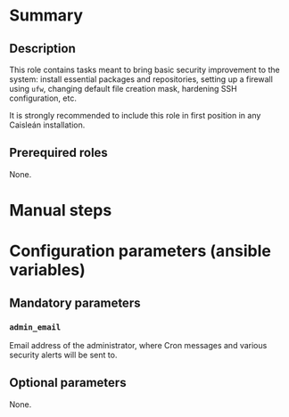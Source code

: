 # Summary

## Description

This role contains tasks meant to bring basic security improvement to the
system: install essential packages and repositories, setting up a firewall using
`ufw`, changing default file creation mask, hardening SSH configuration, etc.

It is strongly recommended to include this role in first position in any
Caisleán installation.

## Prerequired roles

None.

# Manual steps

# Configuration parameters (ansible variables)

## Mandatory parameters

### `admin_email`

Email address of the administrator, where Cron messages and various security
alerts will be sent to.

## Optional parameters

None.
